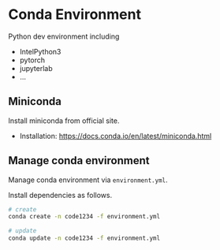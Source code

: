 # Conda Environment

Python dev environment including

- IntelPython3
- pytorch
- jupyterlab
- ...

## Miniconda

Install miniconda from official site.

- Installation: <https://docs.conda.io/en/latest/miniconda.html>

## Manage conda environment

Manage conda environment via `environment.yml`.

Install dependencies as follows.

```bash
# create
conda create -n code1234 -f environment.yml

# update
conda update -n code1234 -f environment.yml
```


